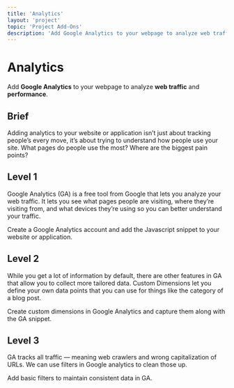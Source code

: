 ```yaml
---
title: 'Analytics'
layout: 'project'
topic: 'Project Add-Ons'
description: 'Add Google Analytics to your webpage to analyze web traffic and performance.'
---
```



# Analytics

Add <strong className="color-blue">Google Analytics</strong> to your webpage to analyze <strong className="color-purple">web traffic</strong> and <strong className="color-purple">performance</strong>.

## Brief

Adding analytics to your website or application isn’t just about tracking people’s every move, it’s about trying to understand how people use your site. What pages do people use the most? Where are the biggest pain points?

## Level 1

Google Analytics (GA) is a free tool from Google that lets you  analyze your web traffic. It lets you see what pages people are visiting, where they’re visiting from, and what devices they’re using so you can better understand your traffic.

Create a Google Analytics account and add the Javascript snippet to your website or application.

## Level 2

While you get a lot of information by default, there are other features in GA that allow you to collect more tailored data. Custom Dimensions let you define your own data points that you can use for things like the category of a blog post.

Create custom dimensions in Google Analytics and capture them along with the GA snippet.

## Level 3

GA tracks all traffic — meaning web crawlers and wrong capitalization of URLs. We can use filters in Google analytics to clean those up.

Add basic filters to maintain consistent data in GA.



